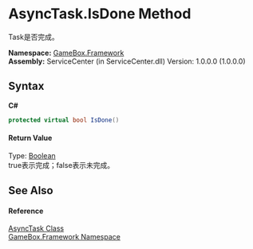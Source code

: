 # AsyncTask.IsDone Method 
 

Task是否完成。

**Namespace:**&nbsp;<a href="a8957fe6-9cc0-3a6d-cd5c-a2a246efee1e">GameBox.Framework</a><br />**Assembly:**&nbsp;ServiceCenter (in ServiceCenter.dll) Version: 1.0.0.0 (1.0.0.0)

## Syntax

**C#**<br />
``` C#
protected virtual bool IsDone()
```


#### Return Value
Type: <a href="http://msdn2.microsoft.com/zh-cn/library/a28wyd50" target="_blank">Boolean</a><br />true表示完成；false表示未完成。

## See Also


#### Reference
<a href="6b13ee22-910d-81b0-00d6-f25003f7b115">AsyncTask Class</a><br /><a href="a8957fe6-9cc0-3a6d-cd5c-a2a246efee1e">GameBox.Framework Namespace</a><br />